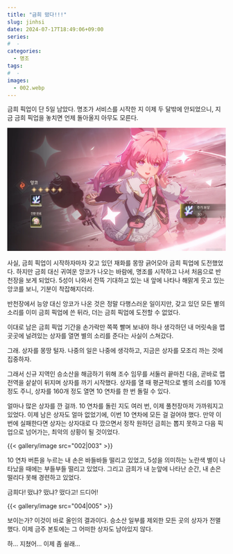 ```yaml
---
title: "금희 떴다!!!"
slug: jinhsi
date: 2024-07-17T18:49:06+09:00
series:
#  - 
categories:
  - 명조
tags:
#  - 
images:
  - 002.webp
---
```


금희 픽업이 단 5일 남았다. 명조가 서비스를 시작한 지 이제 두 달밖에 안되었으니, 지금 금희 픽업을 놓치면 언제 돌아올지 아무도 모른다.

![](001.webp)

사실, 금희 픽업이 시작하자마자 갖고 있던 재화를 몽땅 긁어모아 금희 픽업에 도전했었다. 하지만 금희 대신 귀여운 앙코가 나오는 바람에, 명조를 시작하고 나서 처음으로 반천장을 보게 되었다. 5성이 나와서 잔뜩 기대하고 있는 내 앞에 나타나 해맑게 웃고 있는 앙코를 보니, 기분이 착잡해지더라.

반천장에서 능양 대신 앙코가 나온 것은 정말 다행스러운 일이지만, 갖고 있던 모든 별의 소리를 이미 금희 픽업에 쓴 뒤라, 더는 금희 픽업에 도전할 수 없었다.

이대로 남은 금희 픽업 기간을 손가락만 쪽쪽 빨며 보내야 하나 생각하던 내 머릿속을 맵 곳곳에 널려있는 상자를 열면 별의 소리를 준다는 사실이 스쳐갔다.

그래. 상자를 몽땅 털자. 나중의 일은 나중에 생각하고, 지금은 상자를 모조리 까는 것에 집중하자.

그래서 신규 지역인 승소산을 해금하기 위해 조수 임무를 서둘러 끝마친 다음, 곧바로 맵 전역을 샅샅이 뒤지며 상자를 까기 시작했다. 상자를 열 때 평균적으로 별의 소리를 10개 정도 주니, 상자를 160개 정도 열면 10 연차를 한 번 돌릴 수 있다.

얼마나 많은 상자를 깐 걸까. 10 연차를 돌린 지도 여러 번, 이제 풀천장마저 가까워지고 있었다. 이제 남은 상자도 얼마 없었기에, 이번 10 연차에 모든 걸 걸어야 했다. 만약 이번에 실패한다면 상자는 상자대로 다 깠으면서 정작 원하던 금희는 뽑지 못하고 다음 픽업으로 넘어가는, 최악의 상황이 될 것이었다.

{{< gallery/image src="002|003" >}}

10 연차 버튼을 누르는 내 손은 바들바들 떨리고 있었고, 5성을 의미하는 노란색 별이 나타났을 때에는 부들부들 떨리고 있었다. 그리고 금희가 내 눈앞에 나타난 순간, 내 손은 떨리다 못해 경련하고 있었다.

금희다! 떴냐? 떴냐? 떴다고! 드디어!

{{< gallery/image src="004|005" >}}

보이는가? 이것이 바로 올인의 결과이다. 승소산 일부를 제외한 모든 곳의 상자가 전멸했다. 이제 금주 본토에는 그 어떠한 상자도 남아있지 않다.

하... 지쳤어... 이제 좀 쉴래...
